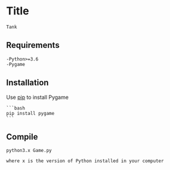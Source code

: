 # Title
    
    Tank

## Requirements

    -Python>=3.6
    -Pygame

## Installation 
   Use [pip](https://pip.pypa.io/en/stable/) to install Pygame

    ```bash
    pip install pygame 
    ```
## Compile 
    python3.x Game.py
       
    where x is the version of Python installed in your computer
